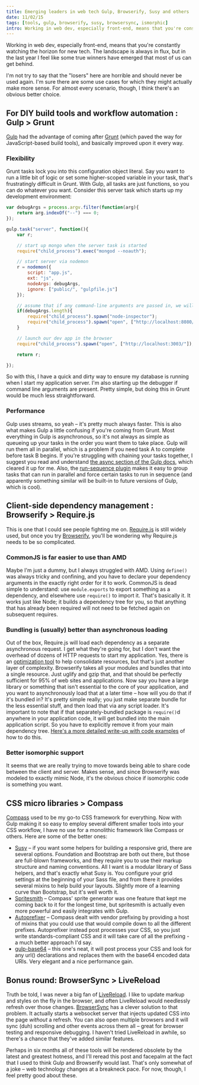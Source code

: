 ```yaml
---
title: Emerging leaders in web tech Gulp, Browserify, Susy and others
date: 11/02/15
tags: [tools, gulp, browserify, susy, browsersync, ismorphic]
intro: Working in web dev, especially front-end, means that you're constantly watching the horizon for new tech.  The landscape is always in flux, but in the last year I feel like some true winners have emerged that most of us can get behind.
---
```

Working in web dev, especially front-end, means that you're constantly watching the horizon for new tech.  The landscape is always in flux, but in the last year I feel like some true winners have emerged that most of us can get behind.

I'm not try to say that the "losers" here are horrible and should never be used again.  I'm sure there are some use cases for which they might actually make more sense.  For almost every scenario, though, I think there's an obvious better choice.

## For DIY build tools and workflow automation : Gulp > Grunt
[Gulp](http://gulpjs.com/) had the advantage of coming after [Grunt](http://gruntjs.com/) (which paved the way for JavaScript-based build tools), and basically improved upon it every way.

### Flexibility
Grunt tasks lock you into this configuration object literal.  Say you want to run a little bit of logic or set some higher-scoped variable in your task, that's frustratingly difficult in Grunt.  With Gulp, all tasks are just functions, so you can do whatever you want.  Consider this server task which starts up my development environment:

```javascript
var debugArgs = process.argv.filter(function(arg){
	return arg.indexOf("--") === 0;
});

gulp.task("server", function(){
	var r;

	// start up mongo when the server task is started
	require("child_process").exec("mongod --noauth");

	// start server via nodemon
	r = nodemon({
		script: "app.js",
		ext: "js",
		nodeArgs: debugArgs,
		ignore: ["public/", "gulpfile.js"]
	});

	// assume that if any command-line arguments are passed in, we will want to start node-inspector
	if(debugArgs.length){
		require("child_process").spawn("node-inspector");
		require("child_process").spawn("open", ["http://localhost:8080/debug?port=5858"]);
	}

	// launch our dev app in the browser
	require("child_process").spawn("open", ["http://localhost:3003/"]);

	return r;

});
```

So with this, I have a quick and dirty way to ensure my database is running when I start my application server.  I'm also starting up the debugger if command line arguments are present.  Pretty simple, but doing this in Grunt would be much less straightforward.

### Performance
Gulp uses streams, so yeah &ndash; it's pretty much always faster.  This is also what makes Gulp a little confusing if you're coming from Grunt.  Most everything in Gulp is asynchronous, so it's not always as simple as queueing up your tasks in the order you want them to take place.  Gulp will run them all in parallel, which is a problem if you need task A to complete before task B begins.  If you're struggling with chaining your tasks together, I suggest you read and understand [the async section of the Gulp docs](https://github.com/gulpjs/gulp/blob/master/docs/API.md#async-task-support), which cleared it up for me.  Also, the [run-sequence plugin](https://github.com/OverZealous/run-sequence) makes it easy to group tasks that can run in parallel and force certain tasks to run in sequence (and apparently something similar will be built-in to future versions of Gulp, which is cool).

## Client-side dependency management : Browserify > Require.js
This is one that I could see people fighting me on.  [Require.js](http://requirejs.org/) is still widely used, but once you try [Browserify](http://browserify.org/), you'll be wondering why Require.js needs to be so complicated.

### CommonJS is far easier to use than AMD
Maybe I'm just a dummy, but I always struggled with AMD.  Using `define()` was always tricky and confining, and you have to declare your dependency arguments in the exactly right order for it to work.  CommonJS is dead simple to understand: use `module.exports` to export something as a dependency, and elsewhere use `require()` to import it.  That's basically it.  It works just like Node; it builds a dependency tree for you, so that anything that has already been required will not need to be fetched again on subsequent requires.

### Bundling is (usually) better than asynchronous loading
Out of the box, Require.js will load each dependency as a separate asynchronous request.  I get what they're going for, but I don't want the overhead of dozens of HTTP requests to start my application.  Yes, there is an [optimization tool](http://requirejs.org/docs/optimization.html) to help consolidate resources, but that's just another layer of complexity.  Browserify takes all your modules and bundles that into a single resource.  Just uglify and gzip that, and that should be perfectly sufficient for 95% of web sites and applications.
Now say you have a large library or something that isn't essential to the core of your application, and you want to asynchronously load that at a later time &ndash; how will you do that if it's bundled in?  It's pretty simple really; you just make separate bundle for the less essential stuff, and then load that via any script loader.  It's important to note that if that separately-bundled package is `require()`d anywhere in your application code, it will get bundled into the main application script.  So you have to explicitly remove it from your main dependency tree.  [Here's a more detailed write-up with code examples](http://esa-matti.suuronen.org/blog/2013/04/15/asynchronous-module-loading-with-browserify/#lazy-loading-rarely-used-parts) of how to do this.

### Better isomorphic support
It seems that we are really trying to move towards being able to share code between the client and server.  Makes sense, and since Browserify was modeled to exactly mimic Node, it's the obvious choice if isomorphic code is something you want.

## CSS micro libraries > Compass
[Compass](http://compass-style.org/) used to be my go-to CSS framework for everything.  Now with Gulp making it so easy to employ several different smaller tools into your CSS workflow, I have no use for a monolithic framework like Compass or others.  Here are some of the better ones:

* [Susy](http://susy.oddbird.net/) &ndash; if you want some helpers for building a responsive grid, there are several options.  Foundation and Bootstrap are both out there, but those are full-blown frameworks, and they require you to use their markup structure and naming conventions.  All I want is a modular library of Sass helpers, and that's exactly what Susy is.  You configure your grid settings at the beginning of your Sass file, and from there it provides several mixins to help build your layouts.  Slightly more of a learning curve than Bootstrap, but it's well worth it.
* [Spritesmith](https://github.com/Ensighten/spritesmith) &ndash; Compass' sprite generator was one feature that kept me coming back to it for the longest time, but spritesmith is actually even more powerful and easily integrates with Gulp.
* [Autoprefixer](https://github.com/sindresorhus/gulp-autoprefixer) &ndash; Compass dealt with vendor prefixing by providing a host of mixins that you could use that would compile down to all the different prefixes.  Autoprefixer instead post processes your CSS, so you just write standards-compliant CSS and it will take care of all the prefixing - a much better approach I'd say.
* [gulp-base64](https://github.com/Wenqer/gulp-base64) &ndash; this one's neat, it will post process your CSS and look for any url() declarations and replaces them with the base64 encoded data URIs.  Very elegant and a nice performance gain.

## Bonus round: BrowserSync > LiveReload
Truth be told, I was never a big fan of [LiveReload](http://livereload.com/).  I like to update markup and styles on the fly in the browser, and often LiveReload would needlessly refresh over those changes.  [BrowserSync](http://www.browsersync.io/) has a clever solution to that problem.  It actually starts a websocket server that injects updated CSS into the page _without_ a refresh.  You can also open multiple browsers and it will sync (duh) scrolling and other events across them all &ndash; great for browser testing and responsive debugging.  I haven't tried LiveReload in awhile, so there's a chance that they've added similar features.

Perhaps in six months all of these tools will be rendered obsolete by the latest and greatest hotness, and I'll reread this post and facepalm at the fact that I used to think Gulp and Browserify would last.  That's only somewhat of a joke &ndash; web technology changes at a breakneck pace.  For now, though, I feel pretty good about these.
